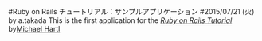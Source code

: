 #Ruby on Rails チュートリアル：サンプルアプリケーション
#2015/07/21 (火) by a.takada
This is the first application for the
[*Ruby on Rails Tutorial*](http://railstutorial.jp/)
by[Michael Hartl](http://www.michaelhartl.com/)

